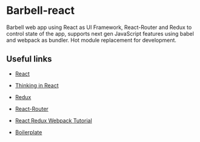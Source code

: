 # Barbell-react

Barbell web app using React as UI Framework, React-Router and Redux to control state of the app,
supports next gen JavaScript features using babel and webpack as bundler.
Hot module replacement for development.

## Useful links

- [React](https://facebook.github.io/react/docs/tutorial.html)
- [Thinking in React](https://facebook.github.io/react/docs/thinking-in-react.html)
- [Redux](http://redux.js.org/docs/introduction/index.html)
- [React-Router](https://github.com/reactjs/react-router-tutorial)

- [React Redux Webpack Tutorial](http://jpsierens.com/tutorial-react-redux-webpack/)
- [Boilerplate](https://github.com/jpsierens/webpack-react-redux)
